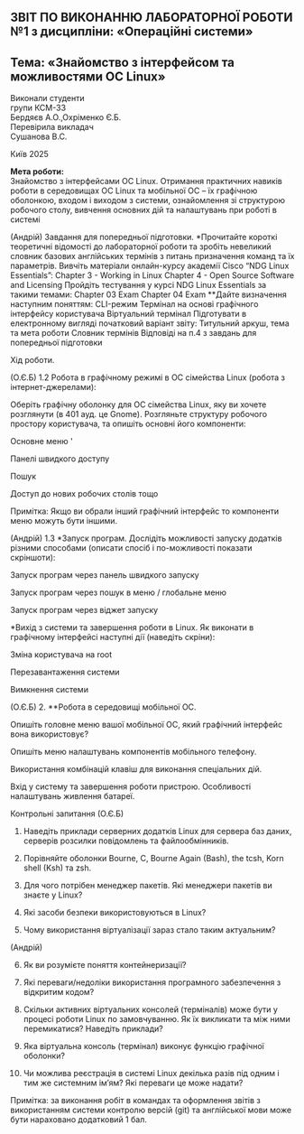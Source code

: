 
**ЗВІТ ПО ВИКОНАННЮ ЛАБОРАТОРНОЇ РОБОТИ №1 з дисципліни: «Операційні системи»**
---
<h2>Тема: «Знайомство з інтерфейсом та можливостями ОС Linux»</h2>

Виконали студенти   
групи КСМ-33     
Бердяєв А.О.,Охріменко Є.Б.   
Перевірила викладач  
Сушанова В.С. 

Київ 2025

**Мета роботи:**   
Знайомство з інтерфейсами ОС Linux.
Отримання практичних навиків роботи в середовищах ОС Linux та мобільної ОС – їх графічною оболонкою, входом і виходом з системи, ознайомлення зі структурою робочого столу, вивчення основних дій та налаштувань при роботі в системі



(Андрій)
Завдання для попередньої підготовки.
*Прочитайте короткі теоретичні відомості до лабораторної роботи та зробіть невеликий словник базових англійських термінів з питань призначення команд та їх параметрів.
Вивчіть матеріали онлайн-курсу академії Cisco “NDG Linux Essentials”:
Chapter 3 - Working in Linux
Chapter 4 - Open Source Software and Licensing
Пройдіть тестування у курсі 	NDG Linux Essentials за такими темами:
Chapter 03 Exam
Chapter 04 Exam
**Дайте визначення наступним поняттям:
CLI-режим
Термінал на основі графічного інтерфейсу користувача 
Віртуальний термінал
Підготувати в електронному вигляді початковий варіант звіту:
Титульний аркуш, тема та мета роботи
Словник термінів
Відповіді на п.4 з завдань для попередньої підготовки

Хід роботи.

(О.Є.Б)
1.2 Робота в графічному режимі в ОС сімейства Linux (робота з інтернет-джерелами):

Оберіть графічну оболонку для ОС сімейства Linux, яку  ви хочете розглянути (в 401 ауд. це Gnome). Розгляньте структуру робочого простору користувача, та опишіть основні його компоненти:

Основне меню  '

Панелі швидкого доступу  

Пошук   

Доступ до нових робочих столів тощо  

Примітка: Якщо ви обрали інший графічний інтерфейс то компоненти меню можуть бути іншими.  

(Андрій)
1.3 *Запуск програм. Дослідіть можливості запуску додатків різними способами (описати спосіб і по-можливості показати скріншоти):

Запуск програм через панель швидкого запуску

Запуск програм через пошук в меню / глобальне меню 

Запуск програм через віджет запуску 

*Вихід з системи та завершення роботи в Linux. Як виконати в графічному інтерфейсі наступні дії (наведіть скріни):

Зміна користувача на root 

Перезавантаження системи

Вимкнення системи

(О.Є.Б)
2. **Робота в середовищі мобільної ОС. 

Опишіть головне меню вашої мобільної ОС, який графічний інтерфейс вона використовує?

Опишіть меню налаштувань компонентів мобільного телефону.

Використання комбінацій клавіш для виконання спеціальних дій.

Вхід у систему та завершення роботи пристрою. Особливості налаштувань живлення батареї.

Контрольні запитання
(О.Є.Б)
1. Наведіть приклади серверних додатків Linux для сервера баз даних, серверів розсилки повідомлень та файлообмінників.

2. Порівняйте оболонки Bourne, C, Bourne Again (Bash), the tcsh, Korn shell (Ksh) та zsh.

3. Для чого потрібен менеджер пакетів. Які менеджери пакетів ви знаєте у Linux?  

4. Які засоби безпеки використовуються в Linux? 

5. Чому використання віртуалізації зараз стало таким актуальним?

(Андрій)

6. Як ви розумієте поняття контейнеризації?

7. Які переваги/недоліки використання програмного забезпечення з відкритим кодом? 

8. Скільки активних віртуальних консолей (терміналів) може бути у процесі роботи Linux по замовчуванню. Як їх викликати та між ними перемикатися? Наведіть приклади?

9. Яка віртуальна консоль (термінал) виконує функцію графічної оболонки?

10. Чи можлива реєстрація в системі Linux декілька разів під одним і тим же системним ім’ям? Які переваги це може надати?



Примітка: за виконання робіт в командах та оформлення звітів з використанням системи контролю версій (git) та англійської мови може бути нараховано додатковий 1 бал.

